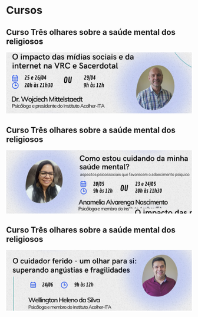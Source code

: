 # Cursos

## Curso Três olhares sobre a saúde mental dos religiosos

<a href="/curso-ABC.html">

![Módulo I](/img/adalberto.png)

</a>

## Curso Três olhares sobre a saúde mental dos religiosos

<a href="/curso-ABC.html">

![Módulo II](/img/anamelia.png)

</a>

## Curso Três olhares sobre a saúde mental dos religiosos

<a href="/curso-ABC.html">

![Módulo III](/img/wellington.png)

</a>
